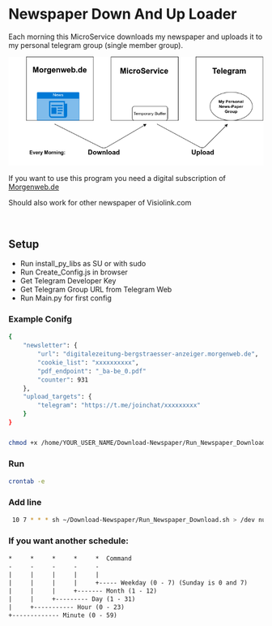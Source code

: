 # Newspaper Down And Up Loader
Each morning this MicroService downloads my newspaper and uploads it to my personal telegram group (single member  group).

![](.ReadMe/Newspaper_Downloader.png "Newspaper Downloader")

If you want to use this program you need a digital subscription of [Morgenweb.de](https://abo-bergstraesser-anzeiger.morgenweb.de/?hnr=paywall])

Should also work for other newspaper of Visiolink.com 

<br/>

## Setup
- Run install_py_libs as SU or with sudo
- Run Create_Config.js in browser
- Get Telegram Developer Key
- Get Telegram Group URL from Telegram Web
- Run Main.py for first config 


### Example Conifg
```sh
{
    "newsletter": {
        "url": "digitalezeitung-bergstraesser-anzeiger.morgenweb.de",
        "cookie_list": "xxxxxxxxxx",
        "pdf_endpoint": "_ba-be_0.pdf"
        "counter": 931
    },
    "upload_targets": {
        "telegram": "https://t.me/joinchat/xxxxxxxxx"
    }
}
```
###
```sh
chmod +x /home/YOUR_USER_NAME/Download-Newspaper/Run_Newspaper_Download.sh
```

### Run
```sh
crontab -e
```
### Add line
```sh
 10 7 * * * sh ~/Download-Newspaper/Run_Newspaper_Download.sh > /dev null 2>&1
```

### If you want another schedule:
```
*     *     *     *     *  Command
-     -     -     -     -
|     |     |     |     |
|     |     |     |     +----- Weekday (0 - 7) (Sunday is 0 and 7)
|     |     |     +------- Month (1 - 12)
|     |     +--------- Day (1 - 31)
|     +----------- Hour (0 - 23)
+------------- Minute (0 - 59)
```